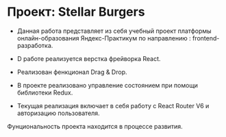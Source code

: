 # Проект: Stellar Burgers

- Данная работа представляет из себя учебный проект платформы онлайн-образования  Яндекс-Практикум по направлению : frontend-разработка.

- D работе реализуется верстка фрейворка React.

- Реализован фeнкционал Drag & Drop.

- В проекте реализовано управление состоянием при помощи библиотеки Redux.

- Текущая реализация включает в себя работу с React Router V6  и авторизацию пользователя.

Фунциональность проекта находится в процессе развития. 
